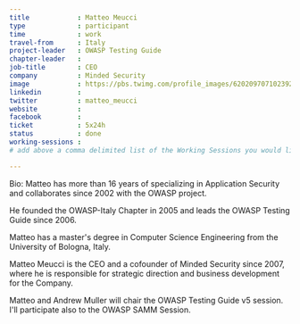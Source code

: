 ```yaml
---
title            : Matteo Meucci
type             : participant
time             : work
travel-from      : Italy
project-leader   : OWASP Testing Guide
chapter-leader   :
job-title        : CEO
company          : Minded Security
image            : https://pbs.twimg.com/profile_images/620209707102392320/NTIZjxXt.jpg
linkedin         :
twitter          : matteo_meucci
website          :
facebook         :
ticket           : 5x24h
status           : done
working-sessions :
# add above a comma delimited list of the Working Sessions you would like to attend (use the session's title)

---
```


Bio: Matteo has more than 16 years of specializing in Application Security and collaborates since 2002 with the OWASP project.

He founded the OWASP-Italy Chapter in 2005 and leads the OWASP Testing Guide since 2006.

Matteo has a master's degree in Computer Science Engineering from the University of Bologna, Italy.

Matteo Meucci is the CEO and a cofounder of Minded Security since 2007, where he is responsible for strategic direction
and business development for the Company. 

Matteo and Andrew Muller will chair the OWASP Testing Guide v5 session.
I'll participate also to the OWASP SAMM Session.

